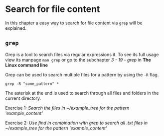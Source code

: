 # Search for file content
In this chapter a easy way to search for file content via `grep` will be explained.

## `grep`
Grep is a tool to search files via regular expressions it. To see its full usage view its manpage `man grep` or go to the subchapter *3 - 19 - grep* in **The Linux command line**

Grep can be used to search multiple files for a pattern by using the `-R` flag.

~~~~
grep -R "some_pattern" *
~~~~

The asterisk at the end is used to search through all files and folders in the current directory.

Exercise 1:
*Search the files in ~/example_tree for the pattern 'example_content'*

Exercise 2:
*Use find in combination with grep to search all .txt files in ~/example_tree for the pattern 'example_content'*
